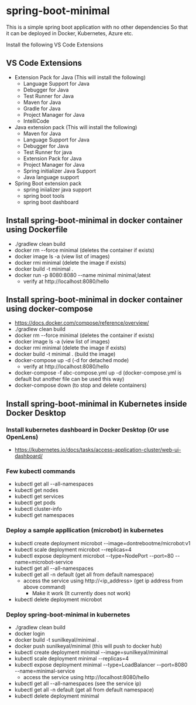 # spring-boot-minimal

This is a simple spring boot application with no other dependencies
So that it can be deployed in Docker, Kubernetes, Azure etc.

Install the following VS Code Extensions
## VS Code Extensions
- Extension Pack for Java (This will install the following)
  - Language Support for Java
  - Debugger for Java
  - Test Runner for Java
  - Maven for Java
  - Gradle for Java
  - Project Manager for Java
  - IntelliCode
- Java extension pack (This will install the following)
  - Maven for Java
  - Language Support for Java
  - Debugger for Java
  - Test Runner for java
  - Extension Pack for Java
  - Project Manager for Java
  -  Spring initializer Java Support
  -  Java language support
- Spring Boot extension pack
  - spring iniializer java support
  - spring boot tools
  - spring boot dashboard

## Install spring-boot-minimal in docker container using Dockerfile
- ./gradlew clean build
- docker rm --force minimal (deletes the container if exists)
- docker image ls -a (view list of images)
- docker rmi minimal (delete the image if exists)
- docker build -t minimal .
- docker run -p 8080:8080 --name minimal minimal;latest
  - verify at http://localhost:8080/hello

## Install spring-boot-minimal in docker container using docker-compose
- https://docs.docker.com/compose/reference/overview/
- ./gradlew clean build
- docker rm --force minimal (deletes the container if exists)
- docker image ls -a (view list of images)
- docker rmi minimal (delete the image if exists)
- docker build -t minimal .  (build the image)
- docker-compose up -d (-d for detached mode)
  - verify at http://localhost:8080/hello
- docker-compose -f abc-compose.yml up -d (docker-compose.yml is default but another file can be used this way)
- docker-compose down (to stop and delete containers)

## Install spring-boot-minimal in Kubernetes inside Docker Desktop

### Install kubernetes dashboard in Docker Desktop (Or use OpenLens)
- https://kubernetes.io/docs/tasks/access-application-cluster/web-ui-dashboard/

### Few kubectl commands
- kubectl get all --all-namespaces
- kubectl get nodes
- kubectl get services
- kubectl get pods
- kubectl cluster-info
- kubectl get namespaces

###  Deploy a sample appllication (microbot) in kubernetes
- kubectl create deployment microbot --image=dontrebootme/microbot:v1
- kubectl scale deployment microbot --replicas=4
- kubectl expose deployment microbot --type=NodePort --port=80 --name=microbot-service
- kubectl get all --all-namespaces
- kubectl get all -n default (get all from default namespace)
  - access the service using http://<ip_address> (get ip address from above command)
    - Make it work (It currently does not work)
- kubectl delete deployment microbot

### Deploy spring-boot-minimal in kubernetes
- ./gradlew clean build
- docker login
- docker build -t sunilkeyal/minimal .
- docker push sunilkeyal/minimal  (this will push to docker hub)
- kubectl create deployment minimal --image=sunilkeyal/minimal
- kubectl scale deployment minimal --replicas=4
- kubectl expose deployment minimal --type=LoadBalancer --port=8080 --name=minimal-service
  - access the service using http://localhost:8080/hello
- kubectl get all --all-namespaces (see the service ip)
- kubectl get all -n default (get all from default namespace)
- kubectl delete deployment minimal

